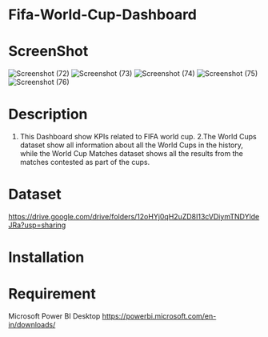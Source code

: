 # Fifa-World-Cup-Dashboard
# ScreenShot
![Screenshot (72)](https://user-images.githubusercontent.com/119953976/205961903-be616119-2b4a-4e1b-bd48-707edf83976f.png)
![Screenshot (73)](https://user-images.githubusercontent.com/119953976/205961950-eaaf2dac-53a8-4ecd-9514-9fc236256f26.png)
![Screenshot (74)](https://user-images.githubusercontent.com/119953976/205961995-507e1e15-e674-4526-8f5b-044d8ac865f8.png)
![Screenshot (75)](https://user-images.githubusercontent.com/119953976/205962022-567a1dfb-1924-4221-9828-324d02cb2ca4.png)
![Screenshot (76)](https://user-images.githubusercontent.com/119953976/205962032-35d1ae0a-f01a-4b25-ad26-792f387cd7ba.png)

# Description
1. This Dashboard show KPIs related to FIFA world cup.
2.The World Cups dataset show all information about all the World Cups in the history,
while the World Cup Matches dataset shows all the results from the matches contested
as part of the cups.

# Dataset
https://drive.google.com/drive/folders/12oHYj0qH2uZD8I13cVDiymTNDYldeJRa?usp=sharing

# Installation
# Requirement
Microsoft Power BI Desktop
https://powerbi.microsoft.com/en-in/downloads/

